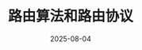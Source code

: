 ---
title: 路由算法和路由协议
date: 2025-08-04
icon: 'earth-americas'
order: 23
category: 
    - '408'
    - '计算机网络'
    - 考研
---